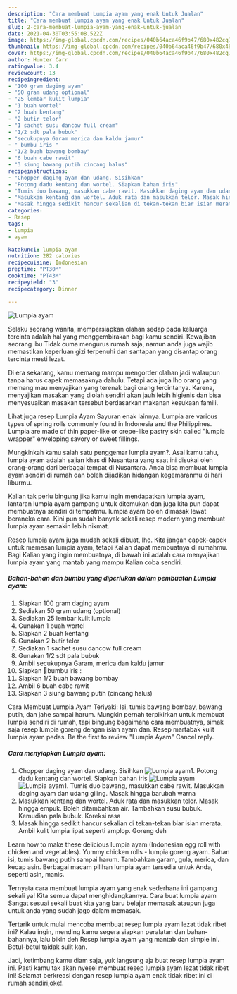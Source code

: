 ```yaml
---
description: "Cara membuat Lumpia ayam yang enak Untuk Jualan"
title: "Cara membuat Lumpia ayam yang enak Untuk Jualan"
slug: 2-cara-membuat-lumpia-ayam-yang-enak-untuk-jualan
date: 2021-04-30T03:55:08.522Z
image: https://img-global.cpcdn.com/recipes/040b64aca46f9b47/680x482cq70/lumpia-ayam-foto-resep-utama.jpg
thumbnail: https://img-global.cpcdn.com/recipes/040b64aca46f9b47/680x482cq70/lumpia-ayam-foto-resep-utama.jpg
cover: https://img-global.cpcdn.com/recipes/040b64aca46f9b47/680x482cq70/lumpia-ayam-foto-resep-utama.jpg
author: Hunter Carr
ratingvalue: 3.4
reviewcount: 13
recipeingredient:
- "100 gram daging ayam"
- "50 gram udang optional"
- "25 lembar kulit lumpia"
- "1 buah wortel"
- "2 buah kentang"
- "2 butir telor"
- "1 sachet susu dancow full cream"
- "1/2 sdt pala bubuk"
- "secukupnya Garam merica dan kaldu jamur"
- " bumbu iris "
- "1/2 buah bawang bombay"
- "6 buah cabe rawit"
- "3 siung bawang putih cincang halus"
recipeinstructions:
- "Chopper daging ayam dan udang. Sisihkan"
- "Potong dadu kentang dan wortel. Siapkan bahan iris"
- "Tumis duo bawang, masukkan cabe rawit. Masukkan daging ayam dan udang giling. Masak hingga barubah warna"
- "Masukkan kentang dan wortel. Aduk rata dan masukkan telor. Masak hingga empuk. Boleh ditambahkan air. Tambahkan susu bubuk. Kemudian pala bubuk. Koreksi rasa"
- "Masak hingga sedikit hancur sekalian di tekan-tekan biar isian merata. Ambil kulit lumpia lipat seperti amplop. Goreng deh"
categories:
- Resep
tags:
- lumpia
- ayam

katakunci: lumpia ayam 
nutrition: 282 calories
recipecuisine: Indonesian
preptime: "PT30M"
cooktime: "PT43M"
recipeyield: "3"
recipecategory: Dinner

---
```



![Lumpia ayam](https://img-global.cpcdn.com/recipes/040b64aca46f9b47/680x482cq70/lumpia-ayam-foto-resep-utama.jpg)

Selaku seorang wanita, mempersiapkan olahan sedap pada keluarga tercinta adalah hal yang menggembirakan bagi kamu sendiri. Kewajiban seorang ibu Tidak cuma mengurus rumah saja, namun anda juga wajib memastikan keperluan gizi terpenuhi dan santapan yang disantap orang tercinta mesti lezat.

Di era  sekarang, kamu memang mampu mengorder olahan jadi walaupun tanpa harus capek memasaknya dahulu. Tetapi ada juga lho orang yang memang mau menyajikan yang terenak bagi orang tercintanya. Karena, menyajikan masakan yang diolah sendiri akan jauh lebih higienis dan bisa menyesuaikan masakan tersebut berdasarkan makanan kesukaan famili. 

Lihat juga resep Lumpia Ayam Sayuran enak lainnya. Lumpia are various types of spring rolls commonly found in Indonesia and the Philippines. Lumpia are made of thin paper-like or crepe-like pastry skin called &#34;lumpia wrapper&#34; enveloping savory or sweet fillings.

Mungkinkah kamu salah satu penggemar lumpia ayam?. Asal kamu tahu, lumpia ayam adalah sajian khas di Nusantara yang saat ini disukai oleh orang-orang dari berbagai tempat di Nusantara. Anda bisa membuat lumpia ayam sendiri di rumah dan boleh dijadikan hidangan kegemaranmu di hari liburmu.

Kalian tak perlu bingung jika kamu ingin mendapatkan lumpia ayam, lantaran lumpia ayam gampang untuk ditemukan dan juga kita pun dapat membuatnya sendiri di tempatmu. lumpia ayam boleh dimasak lewat beraneka cara. Kini pun sudah banyak sekali resep modern yang membuat lumpia ayam semakin lebih nikmat.

Resep lumpia ayam juga mudah sekali dibuat, lho. Kita jangan capek-capek untuk memesan lumpia ayam, tetapi Kalian dapat membuatnya di rumahmu. Bagi Kalian yang ingin membuatnya, di bawah ini adalah cara menyajikan lumpia ayam yang mantab yang mampu Kalian coba sendiri.

<!--inarticleads1-->

##### Bahan-bahan dan bumbu yang diperlukan dalam pembuatan Lumpia ayam:

1. Siapkan 100 gram daging ayam
1. Sediakan 50 gram udang (optional)
1. Sediakan 25 lembar kulit lumpia
1. Gunakan 1 buah wortel
1. Siapkan 2 buah kentang
1. Gunakan 2 butir telor
1. Sediakan 1 sachet susu dancow full cream
1. Gunakan 1/2 sdt pala bubuk
1. Ambil secukupnya Garam, merica dan kaldu jamur
1. Siapkan  🌻bumbu iris :
1. Siapkan 1/2 buah bawang bombay
1. Ambil 6 buah cabe rawit
1. Siapkan 3 siung bawang putih (cincang halus)


Cara Membuat Lumpia Ayam Teriyaki: Isi, tumis bawang bombay, bawang putih, dan jahe sampai harum. Mungkin pernah terpikirkan untuk membuat lumpia sendiri di rumah, tapi bingung bagaimana cara membuatnya, simak saja resep lumpia goreng dengan isian ayam dan. Resep martabak kulit lumpia ayam pedas. Be the first to review &#34;Lumpia Ayam&#34; Cancel reply. 

<!--inarticleads2-->

##### Cara menyiapkan Lumpia ayam:

1. Chopper daging ayam dan udang. Sisihkan
<img src="https://img-global.cpcdn.com/steps/edf667edab7b3312/160x128cq70/lumpia-ayam-langkah-memasak-1-foto.jpg" alt="Lumpia ayam">1. Potong dadu kentang dan wortel. Siapkan bahan iris
<img src="https://img-global.cpcdn.com/steps/aedca93a81cb76dd/160x128cq70/lumpia-ayam-langkah-memasak-2-foto.jpg" alt="Lumpia ayam"><img src="https://img-global.cpcdn.com/steps/1c3c5984226ea23f/160x128cq70/lumpia-ayam-langkah-memasak-2-foto.jpg" alt="Lumpia ayam">1. Tumis duo bawang, masukkan cabe rawit. Masukkan daging ayam dan udang giling. Masak hingga barubah warna
1. Masukkan kentang dan wortel. Aduk rata dan masukkan telor. Masak hingga empuk. Boleh ditambahkan air. Tambahkan susu bubuk. Kemudian pala bubuk. Koreksi rasa
1. Masak hingga sedikit hancur sekalian di tekan-tekan biar isian merata. Ambil kulit lumpia lipat seperti amplop. Goreng deh


Learn how to make these delicious lumpia ayam (Indonesian egg roll with chicken and vegetables). Yummy chicken rolls - lumpia goreng ayam. Bahan isi, tumis bawang putih sampai harum. Tambahkan garam, gula, merica, dan kecap asin. Berbagai macam pilihan lumpia ayam tersedia untuk Anda, seperti asin, manis. 

Ternyata cara membuat lumpia ayam yang enak sederhana ini gampang sekali ya! Kita semua dapat menghidangkannya. Cara buat lumpia ayam Sangat sesuai sekali buat kita yang baru belajar memasak ataupun juga untuk anda yang sudah jago dalam memasak.

Tertarik untuk mulai mencoba membuat resep lumpia ayam lezat tidak ribet ini? Kalau ingin, mending kamu segera siapkan peralatan dan bahan-bahannya, lalu bikin deh Resep lumpia ayam yang mantab dan simple ini. Betul-betul taidak sulit kan. 

Jadi, ketimbang kamu diam saja, yuk langsung aja buat resep lumpia ayam ini. Pasti kamu tak akan nyesel membuat resep lumpia ayam lezat tidak ribet ini! Selamat berkreasi dengan resep lumpia ayam enak tidak ribet ini di rumah sendiri,oke!.

